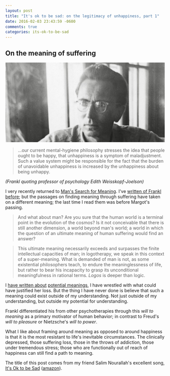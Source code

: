 ```yaml
---
layout: post
title: "It's ok to be sad: on the legitimacy of unhappiness, part 1"
date: 2016-02-03 23:43:59 -0600
comments: true
categories: its-ok-to-be-sad
---
```


## On the meaning of suffering

![Frankl](/assets/2016/02/VIKTOR-FRANKL.jpg)

> ...our current mental-hygiene philosophy stresses the idea that people ought to be happy, that unhappiness is a symptom of maladjustment. Such a value system might be responsible for the fact that the burden of unavoidable unhappiness is increased by the unhappiness about being unhappy.

<span class="small">_(Frankl quoting professor of psychology Edith Weisskopf-Joelson)_</span>

I very recently returned to [Man's Search for Meaning](https://en.wikipedia.org/wiki/Man%27s_Search_for_Meaning). I've [written of Frankl before](/2011/11/29/desire-and-meaning/); but the passages on finding meaning through suffering have taken on a different meaning; the last time I read them was before Margot's passing.

> And what about man? Are you sure that the human world is a terminal point in the evolution of the cosmos? Is it not conceivable that there is still another dimension, a world beyond man's world; a world in which the question of an ultimate meaning of human suffering would find an answer?

> This ultimate meaning necessarily exceeds and surpasses the finite intellectual capacities of man; in logotherapy, we speak in this context of a super-meaning. What is demanded of man is not, as some existential philosophers teach, to endure the meaninglessness of life, but rather to bear his incapacity to grasp its unconditional meaningfulness in rational terms. _Logos_ is deeper than logic.

I [have written about](/2010/09/05/why/) [potential meanings](https://danielmiller.bandcamp.com/album/form), I have wrestled with what could have justified her loss. But the thing I have never done is believe that such a meaning could exist outside of my understanding. Not just outside of my understanding, but outside my potential for understanding.

Frankl differentiated his from other psychotherapies through this _will to meaning_ as a primary motivator of human behavior; in contrast to Freud's _will to pleasure_ or Nietzsche's _will to power_.

What I like about framing around meaning as opposed to around happiness is that it is the most resistant to life's inevitable circumstances. The clinically depressed, those suffering loss, those in the throws of addiction, those under tremendous stress; those who are functionally out of reach of happiness can still find a path to meaning.

<span class="small">The title of this post comes from my friend Salim Nourallah's excellent song, [It's Ok to be Sad](https://vimeo.com/musicstore/track/159827/its-ok-to-be-sad-by-salim-nourallah) ([amazon](https://www.amazon.com/gp/product/B007TDA632)).</span>
